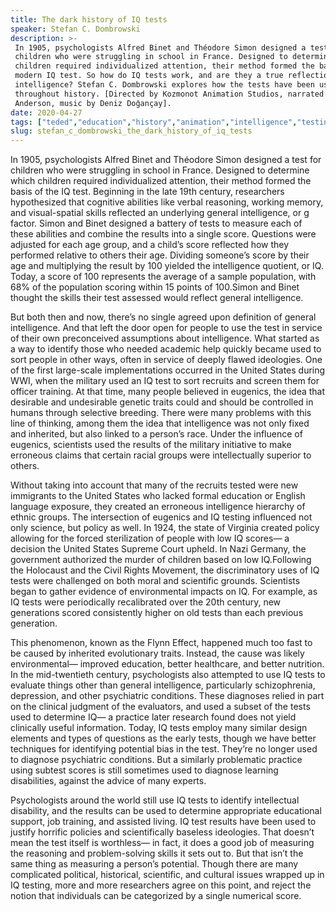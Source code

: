 ```yaml
---
title: The dark history of IQ tests
speaker: Stefan C. Dombrowski
description: >-
 In 1905, psychologists Alfred Binet and Théodore Simon designed a test for
 children who were struggling in school in France. Designed to determine which
 children required individualized attention, their method formed the basis of the
 modern IQ test. So how do IQ tests work, and are they a true reflection of
 intelligence? Stefan C. Dombrowski explores how the tests have been used
 throughout history. [Directed by Kozmonot Animation Studios, narrated by Addison
 Anderson, music by Deniz Doǧançay].
date: 2020-04-27
tags: ["teded","education","history","animation","intelligence","testing","psychology","brain"]
slug: stefan_c_dombrowski_the_dark_history_of_iq_tests
---
```


In 1905, psychologists Alfred Binet and Théodore Simon designed a test for children who
were struggling in school in France. Designed to determine which children required
individualized attention, their method formed the basis of the IQ test. Beginning in the
late 19th century, researchers hypothesized that cognitive abilities like verbal
reasoning, working memory, and visual-spatial skills reflected an underlying general
intelligence, or g factor. Simon and Binet designed a battery of tests to measure each of
these abilities and combine the results into a single score. Questions were adjusted for
each age group, and a child’s score reflected how they performed relative to others their
age. Dividing someone’s score by their age and multiplying the result by 100 yielded the
intelligence quotient, or IQ. Today, a score of 100 represents the average of a sample
population, with 68% of the population scoring within 15 points of 100.Simon and Binet
thought the skills their test assessed would reflect general intelligence.

But both then and now, there’s no single agreed upon definition of general intelligence.
And that left the door open for people to use the test in service of their own
preconceived assumptions about intelligence. What started as a way to identify those who
needed academic help quickly became used to sort people in other ways, often in service
of deeply flawed ideologies. One of the first large-scale implementations occurred in
the United States during WWI, when the military used an IQ test to sort recruits and
screen them for officer training. At that time, many people believed in eugenics, the
idea that desirable and undesirable genetic traits could and should be controlled in
humans through selective breeding. There were many problems with this line of thinking,
among them the idea that intelligence was not only fixed and inherited, but also linked to
a person’s race. Under the influence of eugenics, scientists used the results of the
military initiative to make erroneous claims that certain racial groups were
intellectually superior to others.

Without taking into account that many of the recruits tested were new immigrants to the
United States who lacked formal education or English language exposure, they created an
erroneous intelligence hierarchy of ethnic groups. The intersection of eugenics and IQ
testing influenced not only science, but policy as well. In 1924, the state of Virginia 
created policy allowing for the forced sterilization of people with low IQ scores— a
decision the United States Supreme Court upheld. In Nazi Germany, the government 
authorized the murder of children based on low IQ.Following the Holocaust and the Civil
Rights Movement, the discriminatory uses of IQ tests were challenged on both moral and
scientific grounds. Scientists began to gather evidence of environmental impacts on IQ.
For example, as IQ tests were periodically recalibrated over the 20th century, new
generations scored consistently higher on old tests than each previous
generation.

This phenomenon, known as the Flynn Effect, happened much too fast to be caused by
inherited evolutionary traits. Instead, the cause was likely environmental— improved
education, better healthcare, and better nutrition. In the mid-twentieth century,
psychologists also attempted to use IQ tests to evaluate things other than general
intelligence, particularly schizophrenia, depression, and other psychiatric conditions.
These diagnoses relied in part on the clinical judgment of the evaluators, and used a
subset of the tests used to determine IQ— a practice later research found does not yield
clinically useful information. Today, IQ tests employ many similar design elements and
types of questions as the early tests, though we have better techniques for identifying
potential bias in the test. They’re no longer used to diagnose psychiatric conditions. But
a similarly problematic practice using subtest scores is still sometimes used to diagnose
learning disabilities, against the advice of many experts.

Psychologists around the world still use IQ tests to identify intellectual disability,
and the results can be used to determine appropriate educational support, job training,
and assisted living. IQ test results have been used to justify horrific policies and
scientifically baseless ideologies. That doesn’t mean the test itself is worthless— in
fact, it does a good job of measuring the reasoning and problem-solving skills it sets out
to. But that isn’t the same thing as measuring a person’s potential. Though there are
many complicated political, historical, scientific, and cultural issues wrapped up in IQ
testing, more and more researchers agree on this point, and reject the notion that
individuals can be categorized by a single numerical score.

<!--
ad_duration=0
event="TED-Ed"
external_start_time=0
intro_duration=0
is_subtitle_required="False"
is_talk_featured="False"
language="en"
language_swap="False"
native_language="en"
number_of_related_talks=6
number_of_speakers=1
number_of_subtitled_videos=0
number_of_tags=8
number_of_talk_download_languages=17
number_of_talk_more_resources=0
number_of_talk_recommendations=0
number_of_talks_take_actions=0
post_ad_duration=0
published_timestamp="2020-04-27 15:33:48"
recording_date="2020-04-27"
speaker_is_published=0
speaker_name="Stefan C. Dombrowski"
talk_name="The dark history of IQ tests"
talks_tags=["teded","education","history","animation","intelligence","testing","psychology","brain"]
url_photo_talk="https://s3.amazonaws.com/talkstar-photos/uploads/d3a6e3c8-137d-4782-a2bf-aa4f7a80593e/IQtextless2.jpg"
url_webpage="https://www.ted.com/talks/stefan_c_dombrowski_the_dark_history_of_iq_tests"
video_type_name="TED-Ed Original"
-->